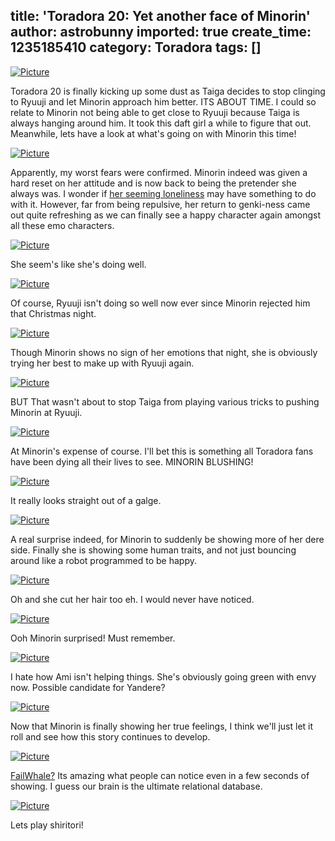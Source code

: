 title: 'Toradora 20: Yet another face of Minorin'
author: astrobunny
imported: true
create_time: 1235185410
category: Toradora
tags: []
---
 [![](wp-uploads/2009/02/wpid-td20-1-500x283.jpg "Picture")](/images/wp-uploads/2009/02/wpid-td20-1.jpg)  
  
Toradora 20 is finally kicking up some dust as Taiga decides to stop clinging to Ryuuji and let Minorin approach him better. ITS ABOUT TIME. I could so relate to Minorin not being able to get close to Ryuuji because Taiga is always hanging around him. It took this daft girl a while to figure that out. Meanwhile, lets have a look at what's going on with Minorin this time!  
<!--more-->  
 [![](wp-uploads/2009/02/wpid-td20-2-500x283.jpg "Picture")](/images/wp-uploads/2009/02/wpid-td20-2.jpg)  
  
Apparently, my worst fears were confirmed. Minorin indeed was given a hard reset on her attitude and is now back to being the pretender she always was. I wonder if [her seeming loneliness](http://www.sankakucomplex.com/2009/02/13/lonely-minorin/) may have something to do with it. However, far from being repulsive, her return to genki-ness came out quite refreshing as we can finally see a happy character again amongst all these emo characters.  
  
 [![](wp-uploads/2009/02/wpid-td20-3-500x283.jpg "Picture")](/images/wp-uploads/2009/02/wpid-td20-3.jpg)  
  
She seem's like she's doing well.  
  
 [![](wp-uploads/2009/02/wpid-td20-4-500x283.jpg "Picture")](/images/wp-uploads/2009/02/wpid-td20-4.jpg)  
  
Of course, Ryuuji isn't doing so well now ever since Minorin rejected him that Christmas night.   
  
 [![](wp-uploads/2009/02/wpid-td20-6-500x283.jpg "Picture")](/images/wp-uploads/2009/02/wpid-td20-6.jpg)  
  
Though Minorin shows no sign of her emotions that night, she is obviously trying her best to make up with Ryuuji again.  
  
 [![](wp-uploads/2009/02/wpid-td20-7-500x283.jpg "Picture")](/images/wp-uploads/2009/02/wpid-td20-7.jpg)  
  
BUT That wasn't about to stop Taiga from playing various tricks to pushing Minorin at Ryuuji.  
  
 [![](wp-uploads/2009/02/wpid-td20-8-500x283.jpg "Picture")](/images/wp-uploads/2009/02/wpid-td20-8.jpg)  
  
At Minorin's expense of course. I'll bet this is something all Toradora fans have been dying all their lives to see. MINORIN BLUSHING!  
  
 [![](wp-uploads/2009/02/wpid-td20-9-500x283.jpg "Picture")](/images/wp-uploads/2009/02/wpid-td20-9.jpg)  
  
It really looks straight out of a galge.  
  
 [![](wp-uploads/2009/02/wpid-td20-10-500x283.jpg "Picture")](/images/wp-uploads/2009/02/wpid-td20-10.jpg)  
  
A real surprise indeed, for Minorin to suddenly be showing more of her dere side. Finally she is showing some human traits, and not just bouncing around like a robot programmed to be happy.  
  
 [![](wp-uploads/2009/02/wpid-td20-12-500x283.jpg "Picture")](/images/wp-uploads/2009/02/wpid-td20-12.jpg)  
  
Oh and she cut her hair too eh. I would never have noticed.  
  
 [![](wp-uploads/2009/02/wpid-td20-13-500x283.jpg "Picture")](/images/wp-uploads/2009/02/wpid-td20-13.jpg)  
  
Ooh Minorin surprised! Must remember.  
  
 [![](wp-uploads/2009/02/wpid-td20-14-500x283.jpg "Picture")](/images/wp-uploads/2009/02/wpid-td20-14.jpg)  
  
I hate how Ami isn't helping things. She's obviously going green with envy now. Possible candidate for Yandere?  
  
 [![](wp-uploads/2009/02/wpid-td20-16-500x283.jpg "Picture")](/images/wp-uploads/2009/02/wpid-td20-16.jpg)  
  
Now that Minorin is finally showing her true feelings, I think we'll just let it roll and see how this story continues to develop.  
  
 [![](wp-uploads/2009/02/wpid-td20-17-500x283.jpg "Picture")](/images/wp-uploads/2009/02/wpid-td20-17.jpg)  
  
 [FailWhale?](http://www.sankakucomplex.com/2009/02/19/minorin-twitterer/) Its amazing what people can notice even in a few seconds of showing. I guess our brain is the ultimate relational database.  
  
 [![](wp-uploads/2009/02/wpid-td20-21-500x283.jpg "Picture")](/images/wp-uploads/2009/02/wpid-td20-21.jpg)  
  
Lets play shiritori!